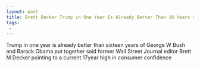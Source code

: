 ```yaml
---
layout: post
title: Brett Decker Trump in One Year Is Already Better Than 16 Years of Bush Obama Put Together
tags:
 -
---
```

Trump in one year is already better than sixteen years of George W Bush and Barack Obama put together said former Wall Street Journal editor Brett M Decker pointing to a current 17year high in consumer confidence
